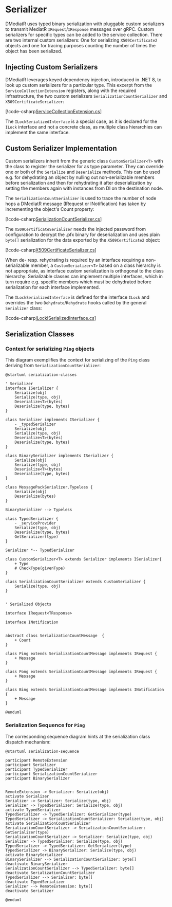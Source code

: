 ﻿# Serializer

DMediatR uses typed binary serialization with pluggable custom serializers to
transmit MediatR `IRequest`/`IResponse` messages over gRPC. Custom serializers
for specific types can be added to the service collection.  There are two
internal custom serializers: One for serializing `X509Certificate2` objects and
one for tracing purposes counting the number of times the object has been
serialized.


## Injecting Custom Serializers

DMediatR leverages keyed dependency injection, introduced in .NET 8, to look up
custom serializers for a particular type. This excerpt from the
`ServiceCollectionExtension` registers, along with the required infrastructure,
the two custom serializers `SerializationCountSerializer` and
`X509CertificateSerializer`:

[!code-csharp[ServiceCollectionExtension.cs](../../src/DMediatR/ServiceCollectionExtension.cs?name=registerserializers&highlight=4-6)]

The `ILockSerializedInterface` is a special case, as it is declared for the
`ILock` interface and not a concrete class, as multiple class hierarchies can
implement the same interface.


## Custom Serializer Implementation

Custom serializers inherit from the generic class `CustomSerializer<T>` with the class to
register the serializer for as type parameter. They can override one or both of the
`Serialize` and `Deserialize` methods. This can be used e.g. for dehydrating an object by
nulling out non-serializable members before serialization and then for rehydrating it after 
deserialization by setting the members again with instances from DI on the destination node.

The `SerializationCountSerializer` is used to trace the number of node hops a
DMediatR message (IRequest or INotification) has taken by incrementing the
object's Count property:

[!code-csharp[SerializationCountSerializer.cs](../../src/DMediatR/SerializationCountSerializer.cs)]

The `X509CertificateSerializer` needs the injected password from configuration
to decrypt the .pfx binary for deserialization and uses plain `byte[]`
serialization for the data exported by the `X509Certificate2` object:

[!code-csharp[X509CertificateSerializer.cs](../../src/DMediatR/X509CertificateSerializer.cs)]

When de- resp. rehydrating is required by an interface requiring a
non-serializable member, a `CustomSerializer<T>` based on a class hierarchy is
not appropriate, as interface custom serialization is orthogonal to the class
hierarchy: Serializable classes can implement multiple interfaces, which in turn
require e.g. specific members which must be dehydrated before serialization for
each interface implemented. 

The `ILockSerializedInterface` is defined for the
interface `ILock` and overrides the two `Dehydrate`/`Rehydrate` hooks
called by the general `Serializer` class:

[!code-csharp[ILockISerializedInterface.cs](../../src/DMediatR/ILockISerializedInterface.cs)]


## Serialization Classes

### Context for serializing `Ping` objects

This diagram exemplifies the context for serializing of the `Ping` class
deriving from `SerializationCountSerializer`:

```plantUml
@startuml serialization-classes

' Serializer
interface ISerializer {
    Serialize(obj)
    Serialize(type, obj)
    Deserialize<T>(bytes)
    Deserialize(type, bytes)
}

class Serializer implements ISerializer {
    - _typedSerializer
    Serialize(obj)
    Serialize(type, obj)
    Deserialize<T>(bytes)
    Deserialize(type, bytes)
}

class BinarySerializer implements ISerializer {
    Serialize(obj)
    Serialize(type, obj)
    Deserialize<T>(bytes)
    Deserialize(type, bytes)
}

class MessagePackSerializer.Typeless {
    Serialize(obj)
    Deserialize(bytes)
}

BinarySerializer --> Typeless

class TypedSerializer {
    - _serviceProvider
    Serialize(type, obj)
    Deserialize(type, bytes)
    GetSerializer(type)
}

Serializer *-- TypedSerializer

class CustomSerializer<T> extends Serializer implements ISerializer{
    + Type
    # CheckType(givenType)
}

class SerializationCountSerializer extends CustomSerializer {
    Serialize(type, obj)
}


' Serialized Objects

interface IRequest<TResponse>

interface INotification


abstract class SerializationCountMessage  {
    + Count
}

class Ping extends SerializationCountMessage implements IRequest {
    + Message
}

class Pong extends SerializationCountMessage implements IRequest {
    + Message
}

class Bing extends SerializationCountMessage implements INotification {
    + Message
}

@enduml

```

### Serialization Sequence for `Ping`

The corresponding sequence diagram hints at the serialization class dispatch mechanism:

```plantUml
@startuml serialization-sequence

participant RemoteExtension
participant Serializer
participant TypedSerializer
participant SerializationCountSerializer
participant BinarySerializer


RemoteExtension -> Serializer: Serialize(obj)
activate Serializer
Serializer -> Serializer: Serialize(type, obj)
Serializer -> TypedSerializer: Serialize(type, obj)
activate TypedSerializer
TypedSerializer -> TypedSerializer: GetSerializer(type)
TypedSerializer -> SerializationCountSerializer: Serialize(type, obj)
activate SerializationCountSerializer
SerializationCountSerializer -> SerializationCountSerializer: GetSerializer(type)
SerializationCountSerializer -> Serializer: Serialize(type, obj)
Serializer -> TypedSerializer: Serialize(type, obj)
TypedSerializer -> TypedSerializer: GetSerializer(type)
TypedSerializer -> BinarySerializer: Serialize(type, obj)
activate BinarySerializer
BinarySerializer --> SerializationCountSerializer: byte[]
deactivate BinarySerializer
SerializationCountSerializer --> TypedSerializer: byte[]
deactivate SerializationCountSerializer
TypedSerializer --> Serializer: byte[]
deactivate TypedSerializer
Serializer --> RemoteExtension: byte[]
deactivate Serializer

@enduml
```

